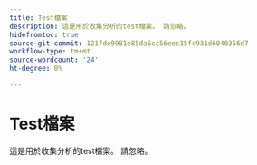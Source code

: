 ```yaml
---
title: Test檔案
description: 這是用於收集分析的test檔案。 請忽略。
hidefromtoc: true
source-git-commit: 121fde9981e85da6cc56eec35fc931d6040356d7
workflow-type: tm+mt
source-wordcount: '24'
ht-degree: 0%

---
```



# Test檔案

這是用於收集分析的test檔案。 請忽略。